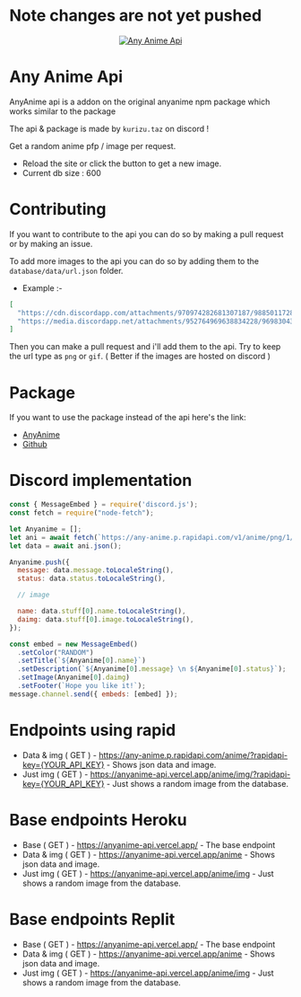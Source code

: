 # Note changes are not yet pushed

<p align="center">
  <a href="https://www.npmjs.com/package/anyanime">
    <img src="https://media.discordapp.net/attachments/953273278770860082/954403125584871454/anyanimeapi.png?width=1279&height=196" alt="Any Anime Api">
  </a>
</p>

# Any Anime Api

AnyAnime api is a addon on the original anyanime npm package which works similar to the package

The api & package is made by `kurizu.taz` on discord !

Get a random anime pfp / image per request.

- Reload the site or click the button to get a new image.
- Current db size : 600

# Contributing
If you want to contribute to the api you can do so by making a pull request or by making an issue.

To add more images to the api you can do so by adding them to the `database/data/url.json` folder.

- Example :- 
```json
[
  "https://cdn.discordapp.com/attachments/970974282681307187/988501172887363604/favicon.png",
  "https://media.discordapp.net/attachments/952764969638834228/969830435444097054/Criz.png",
]
```
Then you can make a pull request and i'll add them to the api.
Try to keep the url type as `png` or `gif`. ( Better if the images are hosted on discord )

# Package

If you want to use the package instead of the api here's the link:

- [AnyAnime](https://www.npmjs.com/package/anyanime/)
- [Github](https://github.com/crizmo/AnyAnime)

# Discord implementation

```javascript
const { MessageEmbed } = require('discord.js');
const fetch = require("node-fetch");

let Anyanime = [];
let ani = await fetch(`https://any-anime.p.rapidapi.com/v1/anime/png/1/?rapidapi-key={YOUR_API_KEY}`);
let data = await ani.json();

Anyanime.push({
  message: data.message.toLocaleString(),
  status: data.status.toLocaleString(),

  // image

  name: data.stuff[0].name.toLocaleString(),
  daimg: data.stuff[0].image.toLocaleString(),
});

const embed = new MessageEmbed()
  .setColor("RANDOM")
  .setTitle(`${Anyanime[0].name}`)
  .setDescription(`${Anyanime[0].message} \n ${Anyanime[0].status}`);
  .setImage(Anyanime[0].daimg)
  .setFooter(`Hope you like it!`);
message.channel.send({ embeds: [embed] });

```

# Endpoints using rapid

- Data & img ( GET ) - https://any-anime.p.rapidapi.com/anime/?rapidapi-key={YOUR_API_KEY} - Shows json data and image.
- Just img ( GET ) - https://anyanime-api.vercel.app/anime/img/?rapidapi-key={YOUR_API_KEY} - Just shows a random image from the database.

# Base endpoints Heroku

- Base ( GET ) - https://anyanime-api.vercel.app/ - The base endpoint
- Data & img ( GET ) - https://anyanime-api.vercel.app/anime - Shows json data and image.
- Just img ( GET ) - https://anyanime-api.vercel.app/anime/img - Just shows a random image from the database.

# Base endpoints Replit

- Base ( GET ) - https://anyanime-api.vercel.app/ - The base endpoint
- Data & img ( GET ) - https://anyanime-api.vercel.app/anime - Shows json data and image.
- Just img ( GET ) - https://anyanime-api.vercel.app/anime/img - Just shows a random image from the database.